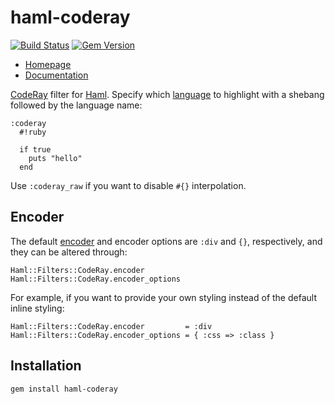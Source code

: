 haml-coderay
============

[![Build Status](http://img.shields.io/travis/blom/haml-coderay.svg)][travis]
[![Gem Version](http://img.shields.io/gem/v/haml-coderay.svg)][gem]

[travis]: https://travis-ci.org/blom/haml-coderay
[gem]: http://rubygems.org/gems/haml-coderay

* [Homepage](https://github.com/blom/haml-coderay)
* [Documentation](http://rubydoc.info/gems/haml-coderay)

[CodeRay][1] filter for [Haml][2]. Specify which [language][3] to highlight
with a shebang followed by the language name:

    :coderay
      #!ruby

      if true
        puts "hello"
      end

Use `:coderay_raw` if you want to disable `#{}` interpolation.

Encoder
-------

The default [encoder][4] and encoder options are `:div` and `{}`, respectively,
and they can be altered through:

    Haml::Filters::CodeRay.encoder
    Haml::Filters::CodeRay.encoder_options

For example, if you want to provide your own styling instead of the default
inline styling:

    Haml::Filters::CodeRay.encoder         = :div
    Haml::Filters::CodeRay.encoder_options = { :css => :class }

Installation
------------

    gem install haml-coderay

[1]: http://coderay.rubychan.de/
[2]: http://haml.info/
[3]: http://rubydoc.info/gems/coderay/CodeRay/Scanners
[4]: http://rubydoc.info/gems/coderay/CodeRay/Encoders
